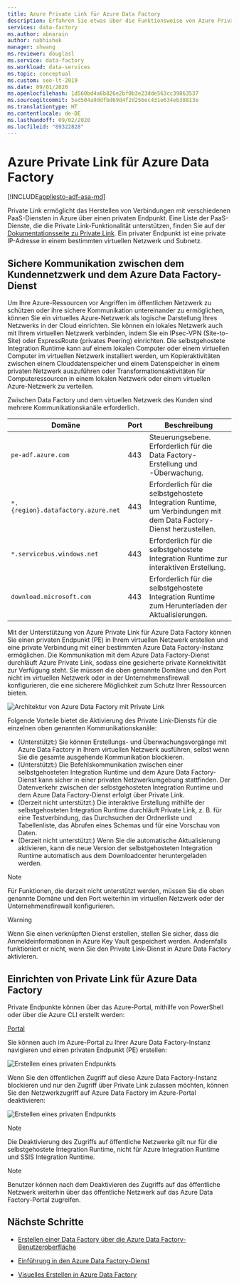 ```yaml
---
title: Azure Private Link für Azure Data Factory
description: Erfahren Sie etwas über die Funktionsweise von Azure Private Link in Azure Data Factory.
services: data-factory
ms.author: abnarain
author: nabhishek
manager: shwang
ms.reviewer: douglasl
ms.service: data-factory
ms.workload: data-services
ms.topic: conceptual
ms.custom: seo-lt-2019
ms.date: 09/01/2020
ms.openlocfilehash: 1d560bd4a6b826e2bf0b3e23dde563cc39863537
ms.sourcegitcommit: 5ed504a9ddfbd69d4f2d256ec431e634eb38813e
ms.translationtype: HT
ms.contentlocale: de-DE
ms.lasthandoff: 09/02/2020
ms.locfileid: "89322828"
---
```

# <a name="azure-private-link-for-azure-data-factory"></a>Azure Private Link für Azure Data Factory

[!INCLUDE[appliesto-adf-asa-md](includes/appliesto-adf-xxx-md.md)]

Private Link ermöglicht das Herstellen von Verbindungen mit verschiedenen PaaS-Diensten in Azure über einen privaten Endpunkt. Eine Liste der PaaS-Dienste, die die Private Link-Funktionalität unterstützen, finden Sie auf der [Dokumentationsseite zu Private Link](https://docs.microsoft.com/azure/private-link/). Ein privater Endpunkt ist eine private IP-Adresse in einem bestimmten virtuellen Netzwerk und Subnetz.

## <a name="secure-communication-between-customer-network-and-azure-data-factory-service"></a>Sichere Kommunikation zwischen dem Kundennetzwerk und dem Azure Data Factory-Dienst
Um Ihre Azure-Ressourcen vor Angriffen im öffentlichen Netzwerk zu schützen oder ihre sichere Kommunikation untereinander zu ermöglichen, können Sie ein virtuelles Azure-Netzwerk als logische Darstellung Ihres Netzwerks in der Cloud einrichten. Sie können ein lokales Netzwerk auch mit Ihrem virtuellen Netzwerk verbinden, indem Sie ein IPsec-VPN (Site-to-Site) oder ExpressRoute (privates Peering) einrichten. Die selbstgehostete Integration Runtime kann auf einem lokalen Computer oder einem virtuellen Computer im virtuellen Netzwerk installiert werden, um Kopieraktivitäten zwischen einem Clouddatenspeicher und einem Datenspeicher in einem privaten Netzwerk auszuführen oder Transformationsaktivitäten für Computeressourcen in einem lokalen Netzwerk oder einem virtuellen Azure-Netzwerk zu verteilen. 

Zwischen Data Factory und dem virtuellen Netzwerk des Kunden sind mehrere Kommunikationskanäle erforderlich.


| **Domäne** | **Port** | **Beschreibung** |
| ---------- | -------- | --------------- |
| `pe-adf.azure.com` | 443 | Steuerungsebene. Erforderlich für die Data Factory-Erstellung und -Überwachung. |
| `*.{region}.datafactory.azure.net` | 443 | Erforderlich für die selbstgehostete Integration Runtime, um Verbindungen mit dem Data Factory-Dienst herzustellen. |
| `*.servicebus.windows.net` | 443 | Erforderlich für die selbstgehostete Integration Runtime zur interaktiven Erstellung. |
| `download.microsoft.com` | 443 | Erforderlich für die selbstgehostete Integration Runtime zum Herunterladen der Aktualisierungen. |


Mit der Unterstützung von Azure Private Link für Azure Data Factory können Sie einen privaten Endpunkt (PE) in Ihrem virtuellen Netzwerk erstellen und eine private Verbindung mit einer bestimmten Azure Data Factory-Instanz ermöglichen. Die Kommunikation mit dem Azure Data Factory-Dienst durchläuft Azure Private Link, sodass eine gesicherte private Konnektivität zur Verfügung steht. Sie müssen die oben genannte Domäne und den Port nicht im virtuellen Netzwerk oder in der Unternehmensfirewall konfigurieren, die eine sicherere Möglichkeit zum Schutz Ihrer Ressourcen bieten.  

![Architektur von Azure Data Factory mit Private Link](./media/data-factory-private-link/private-link-architecture.png)

Folgende Vorteile bietet die Aktivierung des Private Link-Diensts für die einzelnen oben genannten Kommunikationskanäle:
- (Unterstützt:) Sie können Erstellungs- und Überwachungsvorgänge mit Azure Data Factory in Ihrem virtuellen Netzwerk ausführen, selbst wenn Sie die gesamte ausgehende Kommunikation blockieren.
- (Unterstützt:) Die Befehlskommunikation zwischen einer selbstgehosteten Integration Runtime und dem Azure Data Factory-Dienst kann sicher in einer privaten Netzwerkumgebung stattfinden. Der Datenverkehr zwischen der selbstgehosteten Integration Runtime und dem Azure Data Factory-Dienst erfolgt über Private Link. 
- (Derzeit nicht unterstützt:) Die interaktive Erstellung mithilfe der selbstgehosteten Integration Runtime durchläuft Private Link, z. B. für eine Testverbindung, das Durchsuchen der Ordnerliste und Tabellenliste, das Abrufen eines Schemas und für eine Vorschau von Daten.
- (Derzeit nicht unterstützt:) Wenn Sie die automatische Aktualisierung aktivieren, kann die neue Version der selbstgehosteten Integration Runtime automatisch aus dem Downloadcenter heruntergeladen werden.

> [!NOTE]
> Für Funktionen, die derzeit nicht unterstützt werden, müssen Sie die oben genannte Domäne und den Port weiterhin im virtuellen Netzwerk oder der Unternehmensfirewall konfigurieren. 

> [!WARNING]
> Wenn Sie einen verknüpften Dienst erstellen, stellen Sie sicher, dass die Anmeldeinformationen in Azure Key Vault gespeichert werden. Andernfalls funktioniert er nicht, wenn Sie den Private Link-Dienst in Azure Data Factory aktivieren.

## <a name="how-to-set-up-private-link-for-azure-data-factory"></a>Einrichten von Private Link für Azure Data Factory
Private Endpunkte können über das Azure-Portal, mithilfe von PowerShell oder über die Azure CLI erstellt werden:

[Portal](https://docs.microsoft.com/azure/private-link/create-private-endpoint-portal)


Sie können auch im Azure-Portal zu Ihrer Azure Data Factory-Instanz navigieren und einen privaten Endpunkt (PE) erstellen:

![Erstellen eines privaten Endpunkts](./media/data-factory-private-link/create-private-endpoint.png)


Wenn Sie den öffentlichen Zugriff auf diese Azure Data Factory-Instanz blockieren und nur den Zugriff über Private Link zulassen möchten, können Sie den Netzwerkzugriff auf Azure Data Factory im Azure-Portal deaktivieren:

![Erstellen eines privaten Endpunkts](./media/data-factory-private-link/disable-network-access.png)

> [!NOTE]
> Die Deaktivierung des Zugriffs auf öffentliche Netzwerke gilt nur für die selbstgehostete Integration Runtime, nicht für Azure Integration Runtime und SSIS Integration Runtime.

> [!NOTE]
> Benutzer können nach dem Deaktivieren des Zugriffs auf das öffentliche Netzwerk weiterhin über das öffentliche Netzwerk auf das Azure Data Factory-Portal zugreifen.

## <a name="next-steps"></a>Nächste Schritte

- [Erstellen einer Data Factory über die Azure Data Factory-Benutzeroberfläche](quickstart-create-data-factory-portal.md)

- [Einführung in den Azure Data Factory-Dienst](introduction.md)

- [Visuelles Erstellen in Azure Data Factory](author-visually.md)

